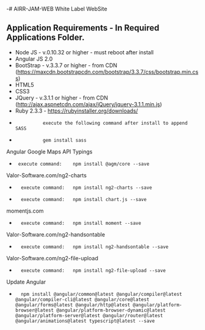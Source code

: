 -# AIRR-JAM-WEB
White Label WebSite
## Application Requirements - In Required Applications Folder.
-	Node JS - v.0.10.32 or higher - must reboot after install
-	Angular JS 2.0
-	BootStrap - v.3.3.7 or higher - from CDN (https://maxcdn.bootstrapcdn.com/bootstrap/3.3.7/css/bootstrap.min.css)
-	HTML5
-	CSS3	
-	JQuery - v.3.1.1 or higher - from CDN (http://ajax.aspnetcdn.com/ajax/jQuery/jquery-3.1.1.min.js)
- Ruby 2.3.3 - https://rubyinstaller.org/downloads/
-               execute the following command after install to append SASS  
-               gem install sass  

Angular Google Maps API Typings
-      execute command:    npm install @agm/core --save
Valor-Software.com/ng2-charts
-		execute command:   npm install ng2-charts --save
-		execute command:   npm install chart.js --save

momentjs.com
-		execute command:   npm install moment --save

 
Valor-Software.com/ng2-handsontable
-		execute command:   npm install ng2-handsontable --save

Valor-Software.com/ng2-file-upload
-		execute command:   npm install ng2-file-upload --save

Update Angular
-		npm install @angular/common@latest @angular/compiler@latest @angular/compiler-cli@latest @angular/core@latest @angular/forms@latest @angular/http@latest @angular/platform-browser@latest @angular/platform-browser-dynamic@latest @angular/platform-server@latest @angular/router@latest @angular/animations@latest typescript@latest --save

